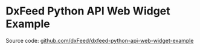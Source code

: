 # DxFeed Python API Web Widget Example

Source code: 
[github.com/dxFeed/dxfeed-python-api-web-widget-example](https://github.com/dxFeed/dxfeed-python-api-web-widget-example)

